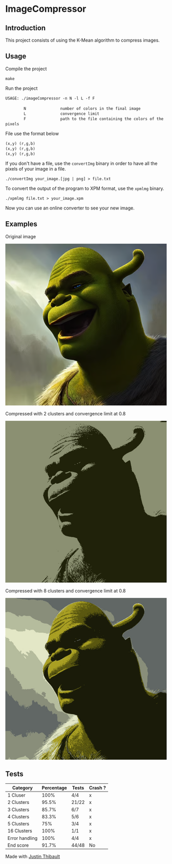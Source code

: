 # ImageCompressor

## Introduction

This project consists of using the K-Mean algorithm to compress images.

## Usage

Compile the project
```
make
```

Run the project
```
USAGE: ./imageCompressor -n N -l L -f F

        N               number of colors in the final image
        L               convergence limit
        F               path to the file containing the colors of the pixels
```

File use the format below
```
(x,y) (r,g,b)
(x,y) (r,g,b)
(x,y) (r,g,b)
```

If you don't have a file, use the `convertImg` binary in order to have all the pixels of your image in a file.
```
./convertImg your_image.[jpg | png] > file.txt
```

To convert the output of the program to XPM format, use the `xpmlmg` binary.
```
./xpmlmg file.txt > your_image.xpm
```

Now you can use an online converter to see your new image.

## Examples

Original image

![alt text][original]

[original]: https://github.com/Eowiin/ImageCompressor/blob/main/.github/images/shrek.png

Compressed with 2 clusters and convergence limit at 0.8

![alt text][clusters2]

[clusters2]: https://github.com/Eowiin/ImageCompressor/blob/main/.github/images/shrek_cluster2.jpg

Compressed with 8 clusters and convergence limit at 0.8

![alt text][clusters8]

[clusters8]: https://github.com/Eowiin/ImageCompressor/blob/main/.github/images/shrek_cluster8.jpg

## Tests

| Category       | Percentage | Tests | Crash ? |
| -------------- | ---------- | ----- | ------- |
| 1 Cluser       | 100%       | 4/4   | x       |
| 2 Clusters     | 95.5%      | 21/22 | x       |
| 3 Clusters     | 85.7%      | 6/7   | x       |
| 4 Clusters     | 83.3%      | 5/6   | x       |
| 5 Clusters     | 75%        | 3/4   | x       |
| 16 Clusters    | 100%       | 1/1   | x       |
| Error handling | 100%       | 4/4   | x       |
| End score      | 91.7%      | 44/48 | No      |

Made with [Justin Thibault](https://github.com/jThiba)

